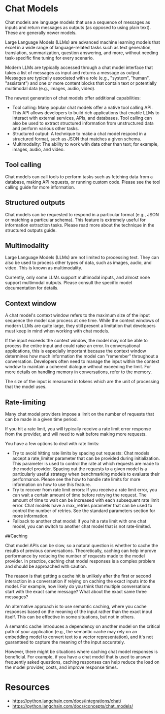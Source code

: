 # Chat Models

Chat models are language models that use a sequence of messages as inputs and return messages as outputs (as opposed to
using plain text). These are generally newer models.

Large Language Models (LLMs) are advanced machine learning models that excel in a wide range of language-related tasks
such as text generation, translation, summarization, question answering, and more, without needing task-specific fine
tuning for every scenario.

Modern LLMs are typically accessed through a chat model interface that takes a list of messages as input and returns a
message as output. Messages are typically associated with a role (e.g., "system", "human", "assistant") and one or more
content blocks that contain text or potentially multimodal data (e.g., images, audio, video).

The newest generation of chat models offer additional capabilities:

- Tool calling: Many popular chat models offer a native tool calling API. This API allows developers to build rich
  applications that enable LLMs to interact with external services, APIs, and databases. Tool calling can also be used
  to extract structured information from unstructured data and perform various other tasks.
- Structured output: A technique to make a chat model respond in a structured format, such as JSON that matches a given
  schema.
- Multimodality: The ability to work with data other than text; for example, images, audio, and video.

## Tool calling

Chat models can call tools to perform tasks such as fetching data from a database, making API requests, or running
custom code. Please see the tool calling guide for more information.

## Structured outputs

Chat models can be requested to respond in a particular format (e.g., JSON or matching a particular schema). This
feature is extremely useful for information extraction tasks. Please read more about the technique in the structured
outputs guide.

## Multimodality

Large Language Models (LLMs) are not limited to processing text. They can also be used to process other types of data,
such as images, audio, and video. This is known as multimodality.

Currently, only some LLMs support multimodal inputs, and almost none support multimodal outputs. Please consult the
specific model documentation for details.

## Context window

A chat model's context window refers to the maximum size of the input sequence the model can process at one time. While
the context windows of modern LLMs are quite large, they still present a limitation that developers must keep in mind
when working with chat models.

If the input exceeds the context window, the model may not be able to process the entire input and could raise an error.
In conversational applications, this is especially important because the context window determines how much information
the model can "remember" throughout a conversation. Developers often need to manage the input within the context window
to maintain a coherent dialogue without exceeding the limit. For more details on handling memory in conversations, refer
to the memory.

The size of the input is measured in tokens which are the unit of processing that the model uses.

## Rate-limiting

Many chat model providers impose a limit on the number of requests that can be made in a given time period.

If you hit a rate limit, you will typically receive a rate limit error response from the provider, and will need to wait
before making more requests.

You have a few options to deal with rate limits:

- Try to avoid hitting rate limits by spacing out requests: Chat models accept a rate_limiter parameter that can be
  provided during initialization. This parameter is used to control the rate at which requests are made to the model
  provider. Spacing out the requests to a given model is a particularly useful strategy when benchmarking models to
  evaluate their performance. Please see the how to handle rate limits for more information on how to use this feature.
- Try to recover from rate limit errors: If you receive a rate limit error, you can wait a certain amount of time before
  retrying the request. The amount of time to wait can be increased with each subsequent rate limit error. Chat models
  have a max_retries parameter that can be used to control the number of retries. See the standard parameters section
  for more information.
- Fallback to another chat model: If you hit a rate limit with one chat model, you can switch to another chat model that
  is not rate-limited.

##Caching

Chat model APIs can be slow, so a natural question is whether to cache the results of previous conversations.
Theoretically, caching can help improve performance by reducing the number of requests made to the model provider. In
practice, caching chat model responses is a complex problem and should be approached with caution.

The reason is that getting a cache hit is unlikely after the first or second interaction in a conversation if relying on
caching the exact inputs into the model. For example, how likely do you think that multiple conversations start with the
exact same message? What about the exact same three messages?

An alternative approach is to use semantic caching, where you cache responses based on the meaning of the input rather
than the exact input itself. This can be effective in some situations, but not in others.

A semantic cache introduces a dependency on another model on the critical path of your application (e.g., the semantic
cache may rely on an embedding model to convert text to a vector representation), and it's not guaranteed to capture the
meaning of the input accurately.

However, there might be situations where caching chat model responses is beneficial. For example, if you have a chat
model that is used to answer frequently asked questions, caching responses can help reduce the load on the model
provider, costs, and improve response times.

# Resources

- https://python.langchain.com/docs/integrations/chat/
- https://python.langchain.com/docs/concepts/chat_models/